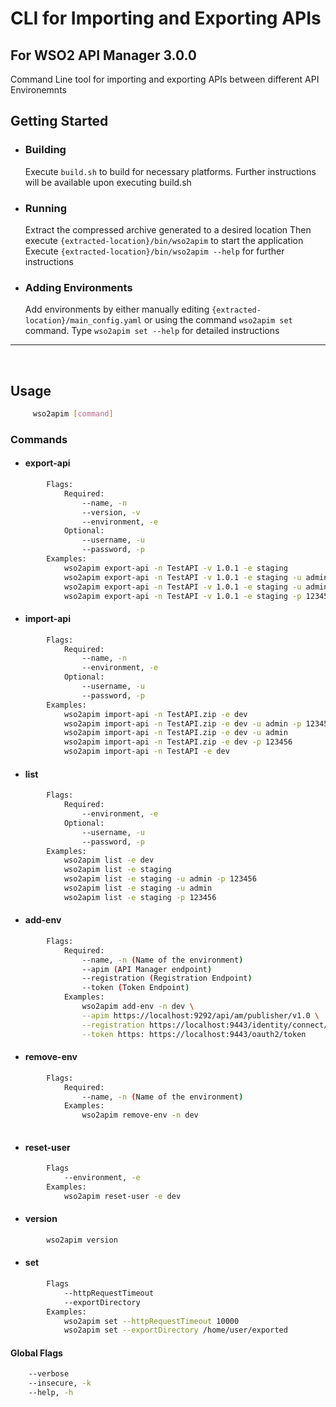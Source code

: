 # CLI for Importing and Exporting APIs
## For WSO2 API Manager 3.0.0

Command Line tool for importing and exporting APIs between different API Environemnts

## Getting Started

- ### Building
    Execute ```build.sh``` to build for necessary platforms. Further instructions will be available upon executing 
    build.sh
      
- ### Running
    Extract the compressed archive generated to a desired location
    Then execute ```{extracted-location}/bin/wso2apim``` to start the application
    Execute ```{extracted-location}/bin/wso2apim --help``` for further instructions

- ### Adding Environments
    Add environments by either manually editing ```{extracted-location}/main_config.yaml``` or using the command
    ```wso2apim set``` command.
    Type ```wso2apim set --help``` for detailed instructions

<hr/>
<br/>

## Usage 
```bash
     wso2apim [command]
```

### Commands
   * #### export-api
```bash
        Flags:
            Required:
                --name, -n
                --version, -v
                --environment, -e
            Optional:
                --username, -u
                --password, -p
        Examples:
            wso2apim export-api -n TestAPI -v 1.0.1 -e staging
            wso2apim export-api -n TestAPI -v 1.0.1 -e staging -u admin -p 123456
            wso2apim export-api -n TestAPI -v 1.0.1 -e staging -u admin
            wso2apim export-api -n TestAPI -v 1.0.1 -e staging -p 123456
```


* #### import-api
    
```bash
        Flags:
            Required:
                --name, -n
                --environment, -e
            Optional:
                --username, -u 
                --password, -p 
        Examples:
            wso2apim import-api -n TestAPI.zip -e dev
            wso2apim import-api -n TestAPI.zip -e dev -u admin -p 123456
            wso2apim import-api -n TestAPI.zip -e dev -u admin
            wso2apim import-api -n TestAPI.zip -e dev -p 123456 
            wso2apim import-api -n TestAPI -e dev
```
* #### list
```bash
        Flags:
            Required:
                --environment, -e
            Optional:
                --username, -u 
                --password, -p 
        Examples:
            wso2apim list -e dev
            wso2apim list -e staging 
            wso2apim list -e staging -u admin -p 123456
            wso2apim list -e staging -u admin
            wso2apim list -e staging -p 123456
```
* #### add-env
```bash
        Flags:
            Required:
                --name, -n (Name of the environment)
                --apim (API Manager endpoint)
                --registration (Registration Endpoint)
                --token (Token Endpoint)
            Examples:
                wso2apim add-env -n dev \
                --apim https://localhost:9292/api/am/publisher/v1.0 \
                --registration https://localhost:9443/identity/connect/register \
                --token https: https://localhost:9443/oauth2/token
```
* #### remove-env
```bash
        Flags:
            Required:
                --name, -n (Name of the environment)
            Examples:
                wso2apim remove-env -n dev
                
```

* #### reset-user
```bash
        Flags
            --environment, -e
        Examples:
            wso2apim reset-user -e dev
```
* #### version
```bash
        wso2apim version 
``` 

* #### set
```bash
        Flags
            --httpRequestTimeout
            --exportDirectory
        Examples:
            wso2apim set --httpRequestTimeout 10000
            wso2apim set --exportDirectory /home/user/exported 
```
        
#### Global Flags
```bash
    --verbose
    --insecure, -k
    --help, -h
```

